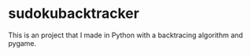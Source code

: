 # sudokubacktracker
This is an project that I made in Python with a backtracing algorithm and pygame.
